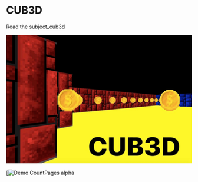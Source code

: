 # CUB3D

Read the [subject_cub3d](https://github.com/ninellekam/cub3D/blob/master/subject_cub3d.pdf)

![alt text](png_readme/first.png "Описание будет тут")​

[![Demo CountPages alpha](https://gifs.com/gif/cub3d-nxB6E4)